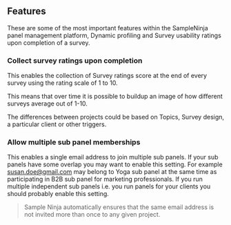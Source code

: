 ## Features
These are some of the most important features within the SampleNinja panel management platform,  Dynamic profiling and Survey usability ratings upon completion of a survey.

### Collect survey ratings upon completion
This enables the collection of Survey ratings score at the end of every survey using the rating scale of 1 to 10.

This means that over time it is possible to buildup an image of how different surveys average out of 1-10.

The differences between projects could be based on Topics, Survey design, a particular client or other triggers.

### Allow multiple sub panel memberships
This enables a single email address to join multiple sub panels. If your sub panels have some overlap you may want to enable this setting. For example susan.doe@gmail.com may belong to Yoga sub panel at the same time as participating in B2B sub panel for marketing professionals. If you run multiple independent sub panels i.e. you run panels for your clients you should probably enable this setting.

> Sample Ninja automatically ensures that the same email address is not invited more than once to any given project.
